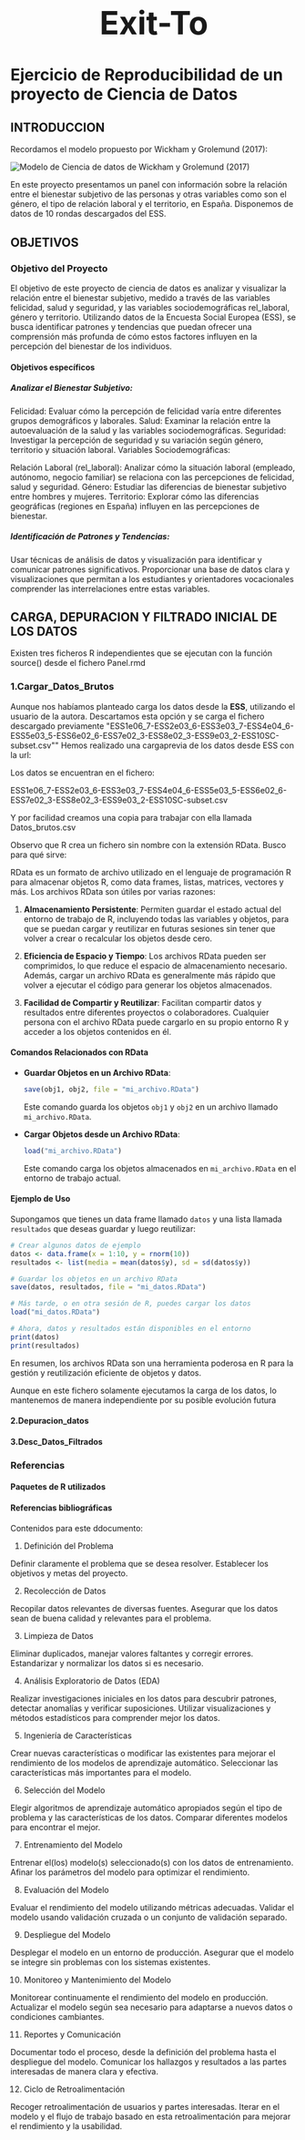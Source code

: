 <div align="center">
  <h1 style="font-size: 4em;">Exit-To</h1>
</div>

# Ejercicio de Reproducibilidad de un proyecto de Ciencia de Datos

## INTRODUCCION

Recordamos el modelo propuesto por Wickham y Grolemund (2017):


![Modelo de Ciencia de datos de Wickham y Grolemund (2017)](imgs/Model_DS_project.png)



En este proyecto presentamos un panel con información sobre la relación entre el bienestar subjetivo de las personas y otras variables como son el género, el tipo de relación laboral y el territorio, en España.
Disponemos de datos de 10 rondas descargados del ESS.

## OBJETIVOS
### Objetivo del Proyecto
El objetivo de este proyecto de ciencia de datos es analizar y visualizar la relación entre el bienestar subjetivo, medido a través de las variables felicidad, salud y seguridad, y las variables sociodemográficas rel_laboral, género y territorio. Utilizando datos de la Encuesta Social Europea (ESS), se busca identificar patrones y tendencias que puedan ofrecer una comprensión más profunda de cómo estos factores influyen en la percepción del bienestar de los individuos.

#### Objetivos específicos
##### Analizar el Bienestar Subjetivo:

Felicidad: Evaluar cómo la percepción de felicidad varía entre diferentes grupos demográficos y laborales.
Salud: Examinar la relación entre la autoevaluación de la salud y las variables sociodemográficas.
Seguridad: Investigar la percepción de seguridad y su variación según género, territorio y situación laboral.
Variables Sociodemográficas:

Relación Laboral (rel_laboral): Analizar cómo la situación laboral (empleado, autónomo, negocio familiar) se relaciona con las percepciones de felicidad, salud y seguridad.
Género: Estudiar las diferencias de bienestar subjetivo entre hombres y mujeres.
Territorio: Explorar cómo las diferencias geográficas (regiones en España) influyen en las percepciones de bienestar.

##### Identificación de Patrones y Tendencias:

Usar técnicas de análisis de datos y visualización para identificar y comunicar patrones significativos.
Proporcionar una base de datos clara y visualizaciones que permitan a los estudiantes y orientadores vocacionales comprender las interrelaciones entre estas variables.


## CARGA, DEPURACION Y FILTRADO INICIAL DE LOS DATOS

Existen tres ficheros R independientes que se ejecutan con la función source() desde el fichero Panel.rmd

### 1.Cargar_Datos_Brutos


Aunque nos habíamos planteado carga los datos desde la __ESS__, utilizando el usuario de la autora. Descartamos esta opción y se carga el fichero descargado previamente "ESS1e06_7-ESS2e03_6-ESS3e03_7-ESS4e04_6-ESS5e03_5-ESS6e02_6-ESS7e02_3-ESS8e02_3-ESS9e03_2-ESS10SC-subset.csv""
Hemos realizado una cargaprevia de los datos desde ESS con la url: 

Los datos se encuentran en el fichero:  

ESS1e06_7-ESS2e03_6-ESS3e03_7-ESS4e04_6-ESS5e03_5-ESS6e02_6-ESS7e02_3-ESS8e02_3-ESS9e03_2-ESS10SC-subset.csv

Y por facilidad creamos una copia para trabajar con ella llamada Datos_brutos.csv

Observo que R crea un fichero sin nombre con la extensión RData. Busco para qué sirve:

RData es un formato de archivo utilizado en el lenguaje de programación R para almacenar objetos R, como data frames, listas, matrices, vectores y más. Los archivos RData son útiles por varias razones:

1. **Almacenamiento Persistente**: Permiten guardar el estado actual del entorno de trabajo de R, incluyendo todas las variables y objetos, para que se puedan cargar y reutilizar en futuras sesiones sin tener que volver a crear o recalcular los objetos desde cero.

2. **Eficiencia de Espacio y Tiempo**: Los archivos RData pueden ser comprimidos, lo que reduce el espacio de almacenamiento necesario. Además, cargar un archivo RData es generalmente más rápido que volver a ejecutar el código para generar los objetos almacenados.

3. **Facilidad de Compartir y Reutilizar**: Facilitan compartir datos y resultados entre diferentes proyectos o colaboradores. Cualquier persona con el archivo RData puede cargarlo en su propio entorno R y acceder a los objetos contenidos en él.

#### Comandos Relacionados con RData

- **Guardar Objetos en un Archivo RData**:
  ```R
  save(obj1, obj2, file = "mi_archivo.RData")
  ```
  Este comando guarda los objetos `obj1` y `obj2` en un archivo llamado `mi_archivo.RData`.

- **Cargar Objetos desde un Archivo RData**:
  ```R
  load("mi_archivo.RData")
  ```
  Este comando carga los objetos almacenados en `mi_archivo.RData` en el entorno de trabajo actual.

#### Ejemplo de Uso

Supongamos que tienes un data frame llamado `datos` y una lista llamada `resultados` que deseas guardar y luego reutilizar:

```R
# Crear algunos datos de ejemplo
datos <- data.frame(x = 1:10, y = rnorm(10))
resultados <- list(media = mean(datos$y), sd = sd(datos$y))

# Guardar los objetos en un archivo RData
save(datos, resultados, file = "mi_datos.RData")

# Más tarde, o en otra sesión de R, puedes cargar los datos
load("mi_datos.RData")

# Ahora, datos y resultados están disponibles en el entorno
print(datos)
print(resultados)
```

En resumen, los archivos RData son una herramienta poderosa en R para la gestión y reutilización eficiente de objetos y datos.

Aunque en este fichero solamente ejecutamos la carga de los datos, lo mantenemos de manera independiente por su posible evolución futura


#### 2.Depuracion_datos



#### 3.Desc_Datos_Filtrados



### Referencias

#### Paquetes de R utilizados

#### Referencias bibliográficas


Contenidos para este ddocumento:

1. Definición del Problema

Definir claramente el problema que se desea resolver.
Establecer los objetivos y metas del proyecto.

2. Recolección de Datos

Recopilar datos relevantes de diversas fuentes.
Asegurar que los datos sean de buena calidad y relevantes para el problema.

3. Limpieza de Datos

Eliminar duplicados, manejar valores faltantes y corregir errores.
Estandarizar y normalizar los datos si es necesario.

4. Análisis Exploratorio de Datos (EDA)

Realizar investigaciones iniciales en los datos para descubrir patrones, detectar anomalías y verificar suposiciones.
Utilizar visualizaciones y métodos estadísticos para comprender mejor los datos.

5. Ingeniería de Características

Crear nuevas características o modificar las existentes para mejorar el rendimiento de los modelos de aprendizaje automático.
Seleccionar las características más importantes para el modelo.

6. Selección del Modelo

Elegir algoritmos de aprendizaje automático apropiados según el tipo de problema y las características de los datos.
Comparar diferentes modelos para encontrar el mejor.

7. Entrenamiento del Modelo

Entrenar el(los) modelo(s) seleccionado(s) con los datos de entrenamiento.
Afinar los parámetros del modelo para optimizar el rendimiento.

8. Evaluación del Modelo

Evaluar el rendimiento del modelo utilizando métricas adecuadas.
Validar el modelo usando validación cruzada o un conjunto de validación separado.

9. Despliegue del Modelo

Desplegar el modelo en un entorno de producción.
Asegurar que el modelo se integre sin problemas con los sistemas existentes.

10. Monitoreo y Mantenimiento del Modelo

Monitorear continuamente el rendimiento del modelo en producción.
Actualizar el modelo según sea necesario para adaptarse a nuevos datos o condiciones cambiantes.

11. Reportes y Comunicación

Documentar todo el proceso, desde la definición del problema hasta el despliegue del modelo.
Comunicar los hallazgos y resultados a las partes interesadas de manera clara y efectiva.

12. Ciclo de Retroalimentación

Recoger retroalimentación de usuarios y partes interesadas.
Iterar en el modelo y el flujo de trabajo basado en esta retroalimentación para mejorar el rendimiento y la usabilidad.
